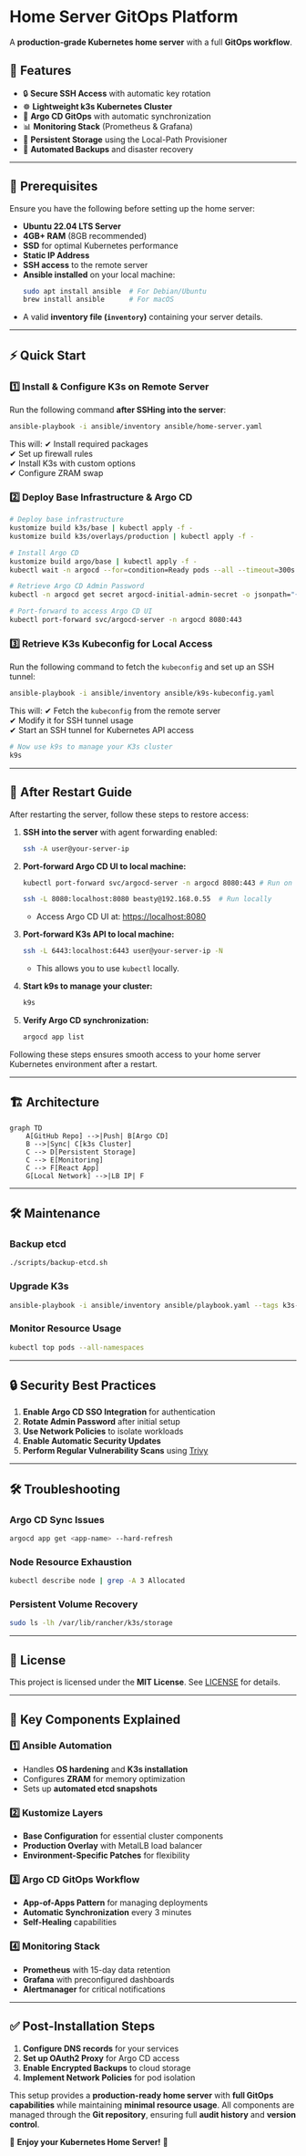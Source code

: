 # Home Server GitOps Platform

A **production-grade Kubernetes home server** with a full **GitOps workflow**.

## 🚀 Features

- 🔒 **Secure SSH Access** with automatic key rotation
- ☸️ **Lightweight k3s Kubernetes Cluster**
- 🔄 **Argo CD GitOps** with automatic synchronization
- 📊 **Monitoring Stack** (Prometheus & Grafana)
- 💾 **Persistent Storage** using the Local-Path Provisioner
- 🤖 **Automated Backups** and disaster recovery

---

## 📌 Prerequisites

Ensure you have the following before setting up the home server:

- **Ubuntu 22.04 LTS Server**
- **4GB+ RAM** (8GB recommended)
- **SSD** for optimal Kubernetes performance
- **Static IP Address**
- **SSH access** to the remote server
- **Ansible installed** on your local machine:
  ```sh
  sudo apt install ansible  # For Debian/Ubuntu
  brew install ansible      # For macOS
  ```
- A valid **inventory file (`inventory`)** containing your server details.

---

## ⚡ Quick Start

### **1️⃣ Install & Configure K3s on Remote Server**

Run the following command **after SSHing into the server**:

```sh
ansible-playbook -i ansible/inventory ansible/home-server.yaml
```

This will:
✔ Install required packages  
✔ Set up firewall rules  
✔ Install K3s with custom options  
✔ Configure ZRAM swap

### **2️⃣ Deploy Base Infrastructure & Argo CD**

```sh
# Deploy base infrastructure
kustomize build k3s/base | kubectl apply -f -
kustomize build k3s/overlays/production | kubectl apply -f -

# Install Argo CD
kustomize build argo/base | kubectl apply -f -
kubectl wait -n argocd --for=condition=Ready pods --all --timeout=300s

# Retrieve Argo CD Admin Password
kubectl -n argocd get secret argocd-initial-admin-secret -o jsonpath="{.data.password}" | base64 -d

# Port-forward to access Argo CD UI
kubectl port-forward svc/argocd-server -n argocd 8080:443
```

### **3️⃣ Retrieve K3s Kubeconfig for Local Access**

Run the following command to fetch the `kubeconfig` and set up an SSH tunnel:

```sh
ansible-playbook -i ansible/inventory ansible/k9s-kubeconfig.yaml
```

This will:
✔ Fetch the `kubeconfig` from the remote server  
✔ Modify it for SSH tunnel usage  
✔ Start an SSH tunnel for Kubernetes API access

```sh
# Now use k9s to manage your K3s cluster
k9s
```

---

## 🔄 After Restart Guide

After restarting the server, follow these steps to restore access:

1. **SSH into the server** with agent forwarding enabled:

   ```sh
   ssh -A user@your-server-ip
   ```

2. **Port-forward Argo CD UI to local machine:**

   ```sh
   kubectl port-forward svc/argocd-server -n argocd 8080:443 # Run on host
   ```

   ```sh
   ssh -L 8080:localhost:8080 beasty@192.168.0.55  # Run locally
   ```

   - Access Argo CD UI at: [https://localhost:8080](https://localhost:8080)

3. **Port-forward K3s API to local machine:**

   ```sh
   ssh -L 6443:localhost:6443 user@your-server-ip -N
   ```

   - This allows you to use `kubectl` locally.

4. **Start k9s to manage your cluster:**

   ```sh
   k9s
   ```

5. **Verify Argo CD synchronization:**
   ```sh
   argocd app list
   ```

Following these steps ensures smooth access to your home server Kubernetes environment after a restart.

---

## 🏗 Architecture

```mermaid
graph TD
    A[GitHub Repo] -->|Push| B[Argo CD]
    B -->|Sync| C[k3s Cluster]
    C --> D[Persistent Storage]
    C --> E[Monitoring]
    C --> F[React App]
    G[Local Network] -->|LB IP| F
```

---

## 🛠 Maintenance

### **Backup etcd**

```sh
./scripts/backup-etcd.sh
```

### **Upgrade K3s**

```sh
ansible-playbook -i ansible/inventory ansible/playbook.yaml --tags k3s-upgrade
```

### **Monitor Resource Usage**

```sh
kubectl top pods --all-namespaces
```

---

## 🔒 Security Best Practices

1. **Enable Argo CD SSO Integration** for authentication
2. **Rotate Admin Password** after initial setup
3. **Use Network Policies** to isolate workloads
4. **Enable Automatic Security Updates**
5. **Perform Regular Vulnerability Scans** using [Trivy](https://github.com/aquasecurity/trivy)

---

## 🛠 Troubleshooting

### **Argo CD Sync Issues**

```sh
argocd app get <app-name> --hard-refresh
```

### **Node Resource Exhaustion**

```sh
kubectl describe node | grep -A 3 Allocated
```

### **Persistent Volume Recovery**

```sh
sudo ls -lh /var/lib/rancher/k3s/storage
```

---

## 📜 License

This project is licensed under the **MIT License**. See [LICENSE](LICENSE) for details.

---

## 🔑 Key Components Explained

### 1️⃣ **Ansible Automation**

- Handles **OS hardening** and **K3s installation**
- Configures **ZRAM** for memory optimization
- Sets up **automated etcd snapshots**

### 2️⃣ **Kustomize Layers**

- **Base Configuration** for essential cluster components
- **Production Overlay** with MetalLB load balancer
- **Environment-Specific Patches** for flexibility

### 3️⃣ **Argo CD GitOps Workflow**

- **App-of-Apps Pattern** for managing deployments
- **Automatic Synchronization** every 3 minutes
- **Self-Healing** capabilities

### 4️⃣ **Monitoring Stack**

- **Prometheus** with 15-day data retention
- **Grafana** with preconfigured dashboards
- **Alertmanager** for critical notifications

---

## ✅ Post-Installation Steps

1. **Configure DNS records** for your services
2. **Set up OAuth2 Proxy** for Argo CD access
3. **Enable Encrypted Backups** to cloud storage
4. **Implement Network Policies** for pod isolation

This setup provides a **production-ready home server** with **full GitOps capabilities** while maintaining **minimal resource usage**. All components are managed through the **Git repository**, ensuring full **audit history** and **version control**.

🚀 **Enjoy your Kubernetes Home Server!** 🚀
